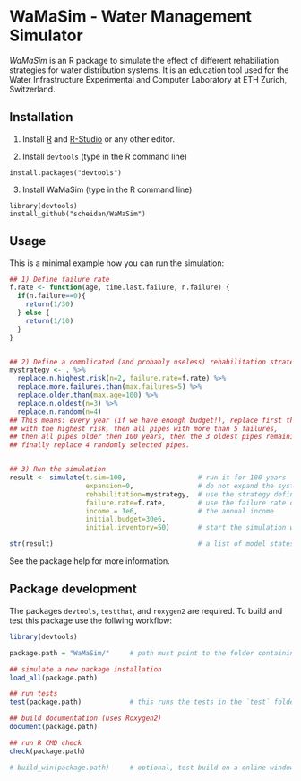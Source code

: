 WaMaSim - Water Management Simulator
====================================

_WaMaSim_ is an R package to simulate the effect of different
rehabiliation strategies for water distribution systems. It is an
education tool used for the Water Infrastructure Experimental and
Computer Laboratory at ETH Zurich, Switzerland.


## Installation

1. Install [R](https://cloud.r-project.org/) and [R-Studio](https://www.rstudio.com/products/RStudio/) or any other editor.

2. Install `devtools` (type in the R command line)
```
install.packages("devtools")
```

3. Install WaMaSim (type in the R command line)
```
library(devtools)
install_github("scheidan/WaMaSim")
```


## Usage

This is a minimal example how you can run the simulation:
```R
## 1) Define failure rate
f.rate <- function(age, time.last.failure, n.failure) {
  if(n.failure==0){
    return(1/30)
  } else {
    return(1/10)
  }
}


## 2) Define a complicated (and probably useless) rehabilitation strategy
mystrategy <- . %>%
  replace.n.highest.risk(n=2, failure.rate=f.rate) %>%
  replace.more.failures.than(max.failures=5) %>%
  replace.older.than(max.age=100) %>%
  replace.n.oldest(n=3) %>%
  replace.n.random(n=4)
## This means: every year (if we have enough budget!), replace first the 2 pipes
## with the highest risk, then all pipes with more than 5 failures,
## then all pipes older then 100 years, then the 3 oldest pipes remaining, and
## finally replace 4 randomly selected pipes.


## 3) Run the simulation
result <- simulate(t.sim=100,                  # run it for 100 years
                   expansion=0,                # do not expand the system
                   rehabilitation=mystrategy,  # use the strategy defined above
                   failure.rate=f.rate,        # use the failure rate defined above
                   income = 1e6,               # the annual income
                   initial.budget=30e6,
                   initial.inventory=50)       # start the simulation with 50 new pipes

str(result)                                    # a list of model states
```

See the package help for more information.



## Package development

The packages `devtools`, `testthat`, and `roxygen2` are required.
To build and test this package use the follwing workflow:
```R
library(devtools)

package.path = "WaMaSim/"     # path must point to the folder containing the WaMaSim files

## simulate a new package installation
load_all(package.path)

## run tests
test(package.path)            # this runs the tests in the `test` folder of the package

## build documentation (uses Roxygen2)
document(package.path)

## run R CMD check
check(package.path)

# build_win(package.path)     # optional, test build on a online windows instance

```